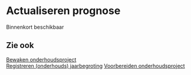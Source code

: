 # Actualiseren prognose

Binnenkort beschikbaar

## Zie ook

[Bewaken onderhoudsproject](../bewaken-onderhoudsproject/)  
[Registreren (onderhouds) jaarbegroting](../registreren-(onderhouds)-jaarbegroting/)
[Voorbereiden onderhoudsproject](../voorbereiden-onderhoudsproject/)  
